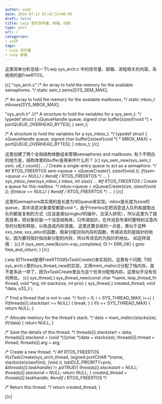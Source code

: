 ```yaml
---
author: wuqt
date: 2016-07-12 01:42:53+00:00
draft: false
title: Lwip 里的信号量、邮箱、线程
type: post
url: /
categories:
- LwIP
tags:
- Lwip 信号量
- Lwip 邮箱
---
```


这里简单分析总结一下Lwip sys_arch.c 中的信号量、邮箱、进程相关的内容。系统用的是FreeRTOS。

[c]
"sys_arch.c"
/* An array to hold the memory for the available semaphores. */
static sem_t sems[SYS_SEM_MAX];

/* An array to hold the memory for the available mailboxes. */
static mbox_t mboxes[SYS_MBOX_MAX];

"sys_arch.h"
///* A structure to hold the variables for a sys_sem_t. */
typedef struct {
  xQueueHandle queue;
  signed char buffer[sizeof(void *) + portQUEUE_OVERHEAD_BYTES];
} sem_t;

/* A structure to hold the variables for a sys_mbox_t. */
typedef struct {
  xQueueHandle queue;
  signed char buffer[(sizeof(void *) * MBOX_MAX) + portQUEUE_OVERHEAD_BYTES];
} mbox_t;
[/c]

这里创建了两个全局结构体数组来管理semaphores and mailboxes. 有个不明白的地方是，结构体里的buffer是用来作什么的？
[c]
sys_sem_new(sys_sem_t *sem, u8_t count){
...
  /* Create a single-entry queue to act as a semaphore. */
#if RTOS_FREERTOS
  sem->queue = xQueueCreate(1, sizeof(void *));
  if(sem->queue == NULL) {
#endif /* RTOS_FREERTOS */
...
}
sys_mbox_new(sys_mbox_t *mbox, int size){
...
#if RTOS_FREERTOS
  /* Create a queue for this mailbox. */
  mbox->queue = xQueueCreate(size, sizeof(void *));
  if(mbox == NULL) {
#endif /* RTOS_FREERTOS */
...
}
[/c]

这里的semaphore其实用的是长度为1的queue来实现。mbox是长度为size的queue，其中消息对象类型都是void *，由于freertos在把消息送入队列和提取出队列都是复制的方式（应该是类似ringbuf的操作，没深入研究），所以这里为了提高效率，把对象封装一个消息结构体，只传递指针。在作消息传递时要特别注意内存的分配和释放，以免造成内存泄漏。
这里还要总结的一点是，类似于这种xxx_new, xxx_alloc的函数，用来分配对向内存的函数，传递进去的是指针的地址，因为要将指针指向新分配的内存，所以传进去的为指针的地址。
如这样调用：
[c]
if (sys_sem_new(&conn->op_completed, 0) != ERR_OK) {
    goto free_and_return;
  }
[/c]

Lwip 的Thread是用FreeRTOS的xTaskCreate()来实现的。这里有个问题, TI的sys_arch.c里的sys_thread_new的实现，又用mem_malloc()分配了栈内存，是不是多此一举了，因为xTaskCreate里会为这个任务分配栈内存。这里似乎没有任何用处。
[c]
sys_thread_t
sys_thread_new(const char *name, lwip_thread_fn thread, void *arg,
               int stacksize, int prio)
{
  sys_thread_t created_thread;
  void *data;
  u32_t i;

  /* Find a thread that is not in use. */
  for(i = 0; i < SYS_THREAD_MAX; i++) {
    if(threads[i].stackstart == NULL) {
      break;
    }
  }
  if(i == SYS_THREAD_MAX) {
      return NULL;
  }

  /* Allocate memory for the thread's stack. */
  data = mem_malloc(stacksize);
  if(!data) {
    return NULL;
  }

  /* Save the details of this thread. */
  threads[i].stackstart = data;
  threads[i].stackend = (void *)((char *)data + stacksize);
  threads[i].thread = thread;
  threads[i].arg = arg;

  /* Create a new thread. */
#if RTOS_FREERTOS
  if(xTaskCreate(sys_arch_thread, (signed portCHAR *)name,
                 stacksize/sizeof(int), (void *)i, tskIDLE_PRIORITY+prio,
                 &threads[i].taskhandle) != pdTRUE){
    threads[i].stackstart = NULL;
    threads[i].stackend = NULL;
    return NULL;
  }
  created_thread = threads[i].taskhandle;
#endif /* RTOS_FREERTOS */

  /* Return this thread. */
  return created_thread;
}

[/c]
